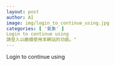 ```yaml
---
layout: post
author: AI
image: img/login_to_continue_using.jpg
categories: [ '氣象' ]
Login to continue using
請登入以繼續使用本網站的功能。"
---
```

Login to continue using